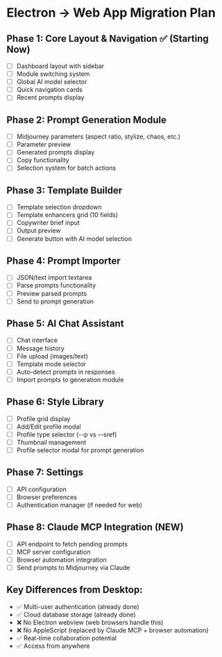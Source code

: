 # Electron → Web App Migration Plan

## Phase 1: Core Layout & Navigation ✅ (Starting Now)
- [ ] Dashboard layout with sidebar
- [ ] Module switching system
- [ ] Global AI model selector
- [ ] Quick navigation cards
- [ ] Recent prompts display

## Phase 2: Prompt Generation Module
- [ ] Midjourney parameters (aspect ratio, stylize, chaos, etc.)
- [ ] Parameter preview
- [ ] Generated prompts display
- [ ] Copy functionality
- [ ] Selection system for batch actions

## Phase 3: Template Builder
- [ ] Template selection dropdown
- [ ] Template enhancers grid (10 fields)
- [ ] Copywriter brief input
- [ ] Output preview
- [ ] Generate button with AI model selection

## Phase 4: Prompt Importer
- [ ] JSON/text import textarea
- [ ] Parse prompts functionality
- [ ] Preview parsed prompts
- [ ] Send to prompt generation

## Phase 5: AI Chat Assistant
- [ ] Chat interface
- [ ] Message history
- [ ] File upload (images/text)
- [ ] Template mode selector
- [ ] Auto-detect prompts in responses
- [ ] Import prompts to generation module

## Phase 6: Style Library
- [ ] Profile grid display
- [ ] Add/Edit profile modal
- [ ] Profile type selector (--p vs --sref)
- [ ] Thumbnail management
- [ ] Profile selector modal for prompt generation

## Phase 7: Settings
- [ ] API configuration
- [ ] Browser preferences
- [ ] Authentication manager (if needed for web)

## Phase 8: Claude MCP Integration (NEW)
- [ ] API endpoint to fetch pending prompts
- [ ] MCP server configuration
- [ ] Browser automation integration
- [ ] Send prompts to Midjourney via Claude

## Key Differences from Desktop:
- ✅ Multi-user authentication (already done)
- ✅ Cloud database storage (already done)
- ❌ No Electron webview (web browsers handle this)
- ❌ No AppleScript (replaced by Claude MCP + browser automation)
- ✅ Real-time collaboration potential
- ✅ Access from anywhere
